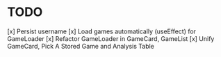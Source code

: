 # TODO

[x] Persist username
[x] Load games automatically (useEffect) for GameLoader
[x] Refactor GameLoader in GameCard, GameList
[x] Unify GameCard, Pick A Stored Game and Analysis Table
